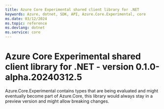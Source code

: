 ```yaml
---
title: Azure Core Experimental shared client library for .NET
keywords: Azure, dotnet, SDK, API, Azure.Core.Experimental, core
ms.date: 03/12/2024
ms.topic: reference
ms.devlang: dotnet
ms.service: core
---
```

# Azure Core Experimental shared client library for .NET - version 0.1.0-alpha.20240312.5 


Azure.Core.Experimental contains types that are being evaluated and might eventually become part of Azure.Core, this library would always stay in a preview version and might allow breaking changes.

